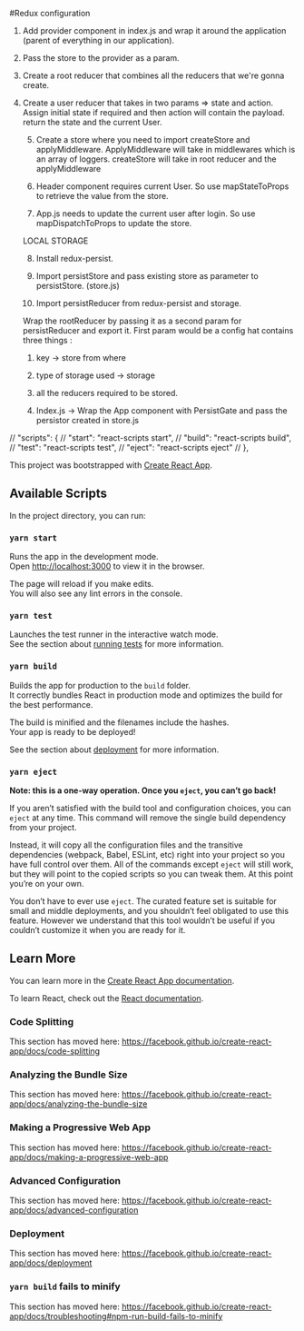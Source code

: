 #Redux configuration

1) Add provider component  in index.js and wrap it around the application (parent of everything in our application). 

2) Pass the store to the provider as a param.

3) Create a root reducer that combines all the reducers that we're gonna create.

4) Create a user reducer that takes in two params => state and action. 
    Assign initial state if required and then action will contain the payload.
    return the state and the current User.

    5) Create a store where you need to import createStore and applyMiddleware. 
    ApplyMiddleware will take in middlewares which is an array of loggers.
    createStore will take in root reducer and the applyMiddleware


    6) Header component requires current User. So use mapStateToProps to retrieve the value from the store.

    7) App.js needs to update the current user after login. So use mapDispatchToProps to update the store.


    LOCAL STORAGE

    8) Install redux-persist.

    9) Import persistStore and pass existing store as parameter to persistStore. (store.js)

    10) Import persistReducer from redux-persist and storage.

    Wrap the rootReducer by passing it as a second param for persistReducer and export it.
    First param would be a config hat contains three things :
    1) key -> store from where
    2) type of storage used -> storage
    3) all the reducers required to be stored.

    11) Index.js -> Wrap the App component with PersistGate and pass the persistor created in store.js




  // "scripts": {
  //   "start": "react-scripts start",
  //   "build": "react-scripts build",
  //   "test": "react-scripts test",
  //   "eject": "react-scripts eject"
  // },










This project was bootstrapped with [Create React App](https://github.com/facebook/create-react-app).

## Available Scripts

In the project directory, you can run:

### `yarn start`

Runs the app in the development mode.<br />
Open [http://localhost:3000](http://localhost:3000) to view it in the browser.

The page will reload if you make edits.<br />
You will also see any lint errors in the console.

### `yarn test`

Launches the test runner in the interactive watch mode.<br />
See the section about [running tests](https://facebook.github.io/create-react-app/docs/running-tests) for more information.

### `yarn build`

Builds the app for production to the `build` folder.<br />
It correctly bundles React in production mode and optimizes the build for the best performance.

The build is minified and the filenames include the hashes.<br />
Your app is ready to be deployed!

See the section about [deployment](https://facebook.github.io/create-react-app/docs/deployment) for more information.

### `yarn eject`

**Note: this is a one-way operation. Once you `eject`, you can’t go back!**

If you aren’t satisfied with the build tool and configuration choices, you can `eject` at any time. This command will remove the single build dependency from your project.

Instead, it will copy all the configuration files and the transitive dependencies (webpack, Babel, ESLint, etc) right into your project so you have full control over them. All of the commands except `eject` will still work, but they will point to the copied scripts so you can tweak them. At this point you’re on your own.

You don’t have to ever use `eject`. The curated feature set is suitable for small and middle deployments, and you shouldn’t feel obligated to use this feature. However we understand that this tool wouldn’t be useful if you couldn’t customize it when you are ready for it.

## Learn More

You can learn more in the [Create React App documentation](https://facebook.github.io/create-react-app/docs/getting-started).

To learn React, check out the [React documentation](https://reactjs.org/).

### Code Splitting

This section has moved here: https://facebook.github.io/create-react-app/docs/code-splitting

### Analyzing the Bundle Size

This section has moved here: https://facebook.github.io/create-react-app/docs/analyzing-the-bundle-size

### Making a Progressive Web App

This section has moved here: https://facebook.github.io/create-react-app/docs/making-a-progressive-web-app

### Advanced Configuration

This section has moved here: https://facebook.github.io/create-react-app/docs/advanced-configuration

### Deployment

This section has moved here: https://facebook.github.io/create-react-app/docs/deployment

### `yarn build` fails to minify

This section has moved here: https://facebook.github.io/create-react-app/docs/troubleshooting#npm-run-build-fails-to-minify
